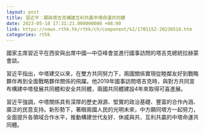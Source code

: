 ```yaml
---
layout: post
title: 習近平：願與塔吉克構建互利共贏中塔命運共同體
date: 2023-05-18 17:31:21.000000000 +08:00
link: https://news.rthk.hk/rthk/ch/component/k2/1701152-20230518.htm
categories: rthk
---
```


國家主席習近平在西安與出席中國—中亞峰會並進行國事訪問的塔吉克總統拉赫蒙會談。

習近平指出，中塔建交以來，在雙方共同努力下，兩國關係實現從睦鄰友好到戰略夥伴再到全面戰略夥伴關係的飛躍。他2019年國事訪問塔吉克時，與對方共同宣布構建中塔發展共同體和安全共同體，兩國共同體建設4年來取得可喜進展。

習近平強調，中塔關係具有深厚的歷史淵源、堅實的政治基礎、豐富的合作內涵、廣泛的民意支持。新形勢下，著眼兩國人民的光明未來，中方願同塔方一起努力，全面提升各領域合作水平，推動構建世代友好、休戚與共、互利共贏的中塔命運共同體。
